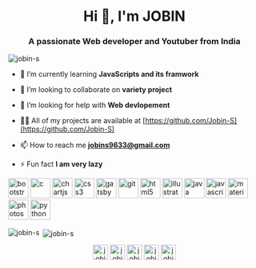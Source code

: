 <h1 align="center">Hi 👋, I'm JOBIN</h1>
<h3 align="center">A passionate Web developer and Youtuber from India</h3>

<p align="left"> <img src="https://komarev.com/ghpvc/?username=jobin-s" alt="jobin-s" /> </p>

- 🌱 I’m currently learning **JavaScripts and its framwork**

- 👯 I’m looking to collaborate on **variety project**

- 🤝 I’m looking for help with **Web devlopement**

- 👨‍💻 All of my projects are available at [https://github.com/Jobin-S](https://github.com/Jobin-S)

- 📫 How to reach me **jobins9633@gmail.com**

- ⚡ Fun fact **I am very lazy**

<p align="left"><img src="https://devicons.github.io/devicon/devicon.git/icons/bootstrap/bootstrap-plain.svg" alt="bootstrap" width="40" height="40"/> <img src="https://devicons.github.io/devicon/devicon.git/icons/c/c-original.svg" alt="c" width="40" height="40"/> <img src="https://www.chartjs.org/media/logo-title.svg" alt="chartjs" width="40" height="40"/> <img src="https://devicons.github.io/devicon/devicon.git/icons/css3/css3-original-wordmark.svg" alt="css3" width="40" height="40"/> <img src="https://www.vectorlogo.zone/logos/gatsbyjs/gatsbyjs-icon.svg" alt="gatsby" width="40" height="40"/> <img src="https://www.vectorlogo.zone/logos/git-scm/git-scm-icon.svg" alt="git" width="40" height="40"/> <img src="https://devicons.github.io/devicon/devicon.git/icons/html5/html5-original-wordmark.svg" alt="html5" width="40" height="40"/> <img src="https://www.vectorlogo.zone/logos/adobe_illustrator/adobe_illustrator-icon.svg" alt="illustrator" width="40" height="40"/> <img src="https://devicons.github.io/devicon/devicon.git/icons/java/java-original-wordmark.svg" alt="java" width="40" height="40"/> <img src="https://devicons.github.io/devicon/devicon.git/icons/javascript/javascript-original.svg" alt="javascript" width="40" height="40"/> <img src="https://raw.githubusercontent.com/prplx/svg-logos/5585531d45d294869c4eaab4d7cf2e9c167710a9/svg/materialize.svg" alt="materialize" width="40" height="40"/> <img src="https://devicons.github.io/devicon/devicon.git/icons/photoshop/photoshop-plain.svg" alt="photoshop" width="40" height="40"/> <img src="https://devicons.github.io/devicon/devicon.git/icons/python/python-original.svg" alt="python" width="40" height="40"/></p><p><img align="left" src="https://github-readme-stats.vercel.app/api/top-langs/?username=jobin-s&layout=compact&hide=html" alt="jobin-s" /></p>

<p>&nbsp;<img align="center" src="https://github-readme-stats.vercel.app/api?username=jobin-s&show_icons=true" alt="jobin-s" /></p>

<p align="center">
<a href="https://twitter.com/jobins66818777" target="blank"><img align="center" src="https://cdn.jsdelivr.net/npm/simple-icons@3.0.1/icons/twitter.svg" alt="jobins66818777" height="30" width="30" /></a>
<a href="https://linkedin.com/in/jobins76400" target="blank"><img align="center" src="https://cdn.jsdelivr.net/npm/simple-icons@3.0.1/icons/linkedin.svg" alt="jobins76400" height="30" width="30" /></a>
<a href="https://fb.com/jobins76400" target="blank"><img align="center" src="https://cdn.jsdelivr.net/npm/simple-icons@3.0.1/icons/facebook.svg" alt="jobins76400" height="30" width="30" /></a>
<a href="https://instagram.com/jobins76400" target="blank"><img align="center" src="https://cdn.jsdelivr.net/npm/simple-icons@3.0.1/icons/instagram.svg" alt="jobins76400" height="30" width="30" /></a>
<a href="https://www.youtube.com/c/jobin's tech" target="blank"><img align="center" src="https://cdn.jsdelivr.net/npm/simple-icons@3.0.1/icons/youtube.svg" alt="jobin's tech" height="30" width="30" /></a>
</p>

